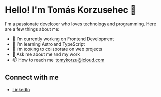 # Hello! I'm Tomás Korzusehec 👋

I'm a passionate developer who loves technology and programming. Here are a few things about me:

- 🔭 I’m currently working on Frontend Development
- 🌱 I’m learning Astro and TypeScript
- 👯 I’m looking to collaborate on web projects
- 💬 Ask me about me and my work
- 📫 How to reach me: [tomykorzu@icloud.com](mailto:tomykorzu@icloud.com)

## Connect with me
- [LinkedIn](https://www.linkedin.com/in/tomas-korzusehec)
